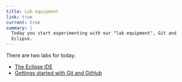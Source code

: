 ```yaml
---
title: Lab equipment
link: true
current: true
summary: |
  Today you start experimenting with our "lab equipment", Git and
  Eclipse.
---
```

There are two labs for today.

* [The Eclipse IDE](../labs/eclipse)
* [Gettings started with Git and GitHub](../labs/git)

